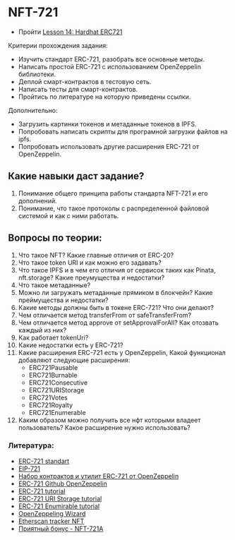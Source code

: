 # NFT-721

- Пройти [Lesson 14: Hardhat ERC721](https://github.com/smartcontractkit/full-blockchain-solidity-course-js#lesson-14-hardhat-nfts-everything-you-need-to-know-about-nfts)

Критерии прохождения задания:
 - Изучить стандарт ERC-721, разобрать все основные методы.
 - Написать простой ERC-721 с использованием OpenZeppelin библиотеки.
 - Деплой смарт-контрактов в тестовую сеть.
 - Написать тесты для смарт-контрактов.
 - Пройтись по литературе на которую приведены ссылки.

Дополнительно:

 - Загрузить картинки токенов и метаданные токенов в IPFS.
 - Попробовать написать скрипты для програмной загрузки файлов на ipfs.
 - Попробовать использовать другие расширения ERC-721 от OpenZeppelin.


## Какие навыки даст задание?

1. Понимание общего принципа работы стандарта NFT-721 и его дополнений.
2. Понимание, что такое протоколы с распределенной файловой системой и как с ними работать.


## Вопросы по теории:

1. Что такое NFT? Какие главные отличия от ERC-20?
2. Что такое token URI и как можно его задавать?
3. Что такое IPFS и в чем его отличия от сервисок таких как Pinata, nft.storage? Какие преумущества и недостатки?
4. Что такое метаданные?
5. Можно ли загружать метаданные прямиком в блокчейн? Какие преймущества и недостатки?
6. Какие методы должны быть в токене ERC-721? Что они делают?
7. Чем отличается метод transferFrom от safeTransferFrom?
8. Чем отличается метод approve от setApprovalForAll? Как отозвать каждый из них?
9. Как работает tokenUri?
10. Какие недостатки есть у ERC-721?
11. Какие расширения ERC-721 есть у OpenZeppelin, Какой функционал добавляют следующие расширения:
    - ERC721Pausable
    - ERC721Burnable
    - ERC721Consecutive
    - ERC721URIStorage
    - ERC721Votes
    - ERC721Royalty
    - ERC721Enumerable
12. Каким образом можно получить все нфт которыми владеет пользователь? Какое расширение нужно использовать?


### Литература:

- [ERC-721 standart](https://ethereum.org/en/developers/docs/standards/tokens/erc-721/)
- [EIP-721](https://eips.ethereum.org/EIPS/eip-721)
- [Набор контрактов и утилит ERC-721 от OpenZeppelin](https://docs.openzeppelin.com/contracts/4.x/erc721)
- [ERC-721 Github OpenZeppelin](https://github.com/OpenZeppelin/openzeppelin-contracts/tree/master/contracts/token/ERC721)
- [ERC-721 tutorial](https://www.youtube.com/watch?v=YwXXLmRZI3Y&ab_channel=BlockchainBob)
- [ERC-721 URI Storage tutorial](https://www.youtube.com/watch?v=NU5Z-NIK4_U&ab_channel=BlockchainBob)
- [ERC-721 Enumirable tutorial](https://www.youtube.com/watch?v=hL5uPgEAuIo&ab_channel=BlockchainBob)
- [OpenZeppeling Wizard](https://docs.openzeppelin.com/contracts/4.x/wizard)
- [Etherscan tracker NFT](https://etherscan.io/tokens-nft)
- [Приятный бонус - NFT-721A](https://www.erc721a.org/)
